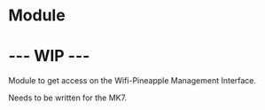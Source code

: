 # Module
# --- WIP ---
Module to get access on the Wifi-Pineapple Management Interface.

Needs to be written for the MK7.
